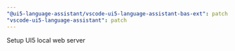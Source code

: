```yaml
---
"@ui5-language-assistant/vscode-ui5-language-assistant-bas-ext": patch
"vscode-ui5-language-assistant": patch
---
```


Setup UI5 local web server
